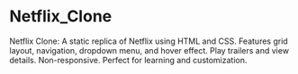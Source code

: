 # Netflix_Clone
 Netflix Clone: A static replica of Netflix using HTML and CSS. Features grid layout, navigation, dropdown menu, and hover effect. Play trailers and view details. Non-responsive. Perfect for learning and customization. 
